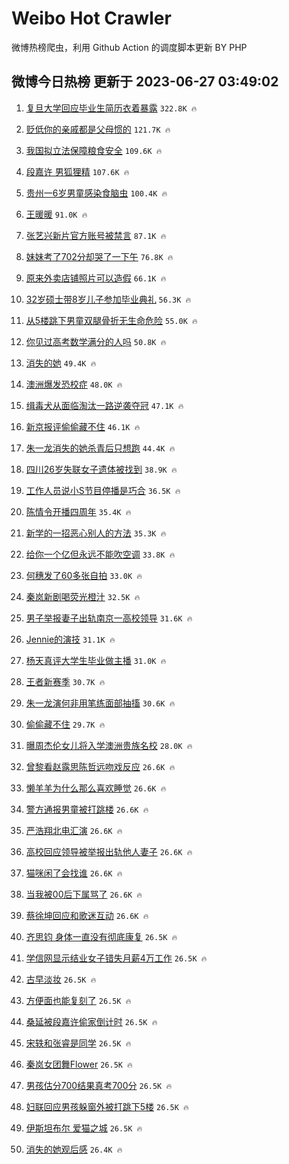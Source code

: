 # Weibo Hot Crawler 



微博热榜爬虫，利用 Github Action 的调度脚本更新 BY PHP 


## 微博今日热榜 更新于 2023-06-27 03:49:02 
1. [复旦大学回应毕业生简历衣着暴露](https://s.weibo.com/weibo?q=%23%E5%A4%8D%E6%97%A6%E5%A4%A7%E5%AD%A6%E5%9B%9E%E5%BA%94%E6%AF%95%E4%B8%9A%E7%94%9F%E7%AE%80%E5%8E%86%E8%A1%A3%E7%9D%80%E6%9A%B4%E9%9C%B2%23&t=31&band_rank=1&Refer=top) `322.8K 🔥` 

1. [贬低你的亲戚都是父母惯的](https://s.weibo.com/weibo?q=%E8%B4%AC%E4%BD%8E%E4%BD%A0%E7%9A%84%E4%BA%B2%E6%88%9A%E9%83%BD%E6%98%AF%E7%88%B6%E6%AF%8D%E6%83%AF%E7%9A%84&t=31&band_rank=2&Refer=top) `121.7K 🔥` 

1. [我国拟立法保障粮食安全](https://s.weibo.com/weibo?q=%23%E6%88%91%E5%9B%BD%E6%8B%9F%E7%AB%8B%E6%B3%95%E4%BF%9D%E9%9A%9C%E7%B2%AE%E9%A3%9F%E5%AE%89%E5%85%A8%23&t=31&band_rank=3&Refer=top) `109.6K 🔥` 

1. [段嘉许 男狐狸精](https://s.weibo.com/weibo?q=%E6%AE%B5%E5%98%89%E8%AE%B8%20%E7%94%B7%E7%8B%90%E7%8B%B8%E7%B2%BE&t=31&band_rank=4&Refer=top) `107.6K 🔥` 

1. [贵州一6岁男童感染食脑虫](https://s.weibo.com/weibo?q=%23%E8%B4%B5%E5%B7%9E%E4%B8%806%E5%B2%81%E7%94%B7%E7%AB%A5%E6%84%9F%E6%9F%93%E9%A3%9F%E8%84%91%E8%99%AB%23&t=31&band_rank=5&Refer=top) `100.4K 🔥` 

1. [王暖暖](https://s.weibo.com/weibo?q=%E7%8E%8B%E6%9A%96%E6%9A%96&t=31&band_rank=6&Refer=top) `91.0K 🔥` 

1. [张艺兴新片官方账号被禁言](https://s.weibo.com/weibo?q=%23%E5%BC%A0%E8%89%BA%E5%85%B4%E6%96%B0%E7%89%87%E5%AE%98%E6%96%B9%E8%B4%A6%E5%8F%B7%E8%A2%AB%E7%A6%81%E8%A8%80%23&t=31&band_rank=7&Refer=top) `87.1K 🔥` 

1. [妹妹考了702分却哭了一下午](https://s.weibo.com/weibo?q=%23%E5%A6%B9%E5%A6%B9%E8%80%83%E4%BA%86702%E5%88%86%E5%8D%B4%E5%93%AD%E4%BA%86%E4%B8%80%E4%B8%8B%E5%8D%88%23&t=31&band_rank=8&Refer=top) `76.8K 🔥` 

1. [原来外卖店铺照片可以造假](https://s.weibo.com/weibo?q=%E5%8E%9F%E6%9D%A5%E5%A4%96%E5%8D%96%E5%BA%97%E9%93%BA%E7%85%A7%E7%89%87%E5%8F%AF%E4%BB%A5%E9%80%A0%E5%81%87&t=31&band_rank=9&Refer=top) `66.1K 🔥` 

1. [32岁硕士带8岁儿子参加毕业典礼](https://s.weibo.com/weibo?q=%2332%E5%B2%81%E7%A1%95%E5%A3%AB%E5%B8%A68%E5%B2%81%E5%84%BF%E5%AD%90%E5%8F%82%E5%8A%A0%E6%AF%95%E4%B8%9A%E5%85%B8%E7%A4%BC%23&t=31&band_rank=10&Refer=top) `56.3K 🔥` 

1. [从5楼跳下男童双腿骨折无生命危险](https://s.weibo.com/weibo?q=%23%E4%BB%8E5%E6%A5%BC%E8%B7%B3%E4%B8%8B%E7%94%B7%E7%AB%A5%E5%8F%8C%E8%85%BF%E9%AA%A8%E6%8A%98%E6%97%A0%E7%94%9F%E5%91%BD%E5%8D%B1%E9%99%A9%23&t=31&band_rank=11&Refer=top) `55.0K 🔥` 

1. [你见过高考数学满分的人吗](https://s.weibo.com/weibo?q=%23%E4%BD%A0%E8%A7%81%E8%BF%87%E9%AB%98%E8%80%83%E6%95%B0%E5%AD%A6%E6%BB%A1%E5%88%86%E7%9A%84%E4%BA%BA%E5%90%97%23&t=31&band_rank=12&Refer=top) `50.8K 🔥` 

1. [消失的她](https://s.weibo.com/weibo?q=%E6%B6%88%E5%A4%B1%E7%9A%84%E5%A5%B9&t=31&band_rank=13&Refer=top) `49.4K 🔥` 

1. [澳洲爆发恐校症](https://s.weibo.com/weibo?q=%E6%BE%B3%E6%B4%B2%E7%88%86%E5%8F%91%E6%81%90%E6%A0%A1%E7%97%87&t=31&band_rank=14&Refer=top) `48.0K 🔥` 

1. [缉毒犬从面临淘汰一路逆袭夺冠](https://s.weibo.com/weibo?q=%23%E7%BC%89%E6%AF%92%E7%8A%AC%E4%BB%8E%E9%9D%A2%E4%B8%B4%E6%B7%98%E6%B1%B0%E4%B8%80%E8%B7%AF%E9%80%86%E8%A2%AD%E5%A4%BA%E5%86%A0%23&t=31&band_rank=15&Refer=top) `47.1K 🔥` 

1. [新京报评偷偷藏不住](https://s.weibo.com/weibo?q=%23%E6%96%B0%E4%BA%AC%E6%8A%A5%E8%AF%84%E5%81%B7%E5%81%B7%E8%97%8F%E4%B8%8D%E4%BD%8F%23&t=31&band_rank=16&Refer=top) `46.1K 🔥` 

1. [朱一龙消失的她杀青后只想跑](https://s.weibo.com/weibo?q=%23%E6%9C%B1%E4%B8%80%E9%BE%99%E6%B6%88%E5%A4%B1%E7%9A%84%E5%A5%B9%E6%9D%80%E9%9D%92%E5%90%8E%E5%8F%AA%E6%83%B3%E8%B7%91%23&t=31&band_rank=17&Refer=top) `44.4K 🔥` 

1. [四川26岁失联女子遗体被找到](https://s.weibo.com/weibo?q=%23%E5%9B%9B%E5%B7%9D26%E5%B2%81%E5%A4%B1%E8%81%94%E5%A5%B3%E5%AD%90%E9%81%97%E4%BD%93%E8%A2%AB%E6%89%BE%E5%88%B0%23&t=31&band_rank=18&Refer=top) `38.9K 🔥` 

1. [工作人员说小S节目停播是巧合](https://s.weibo.com/weibo?q=%23%E5%B7%A5%E4%BD%9C%E4%BA%BA%E5%91%98%E8%AF%B4%E5%B0%8FS%E8%8A%82%E7%9B%AE%E5%81%9C%E6%92%AD%E6%98%AF%E5%B7%A7%E5%90%88%23&t=31&band_rank=19&Refer=top) `36.5K 🔥` 

1. [陈情令开播四周年](https://s.weibo.com/weibo?q=%23%E9%99%88%E6%83%85%E4%BB%A4%E5%BC%80%E6%92%AD%E5%9B%9B%E5%91%A8%E5%B9%B4%23&t=31&band_rank=20&Refer=top) `35.4K 🔥` 

1. [新学的一招恶心别人的方法](https://s.weibo.com/weibo?q=%E6%96%B0%E5%AD%A6%E7%9A%84%E4%B8%80%E6%8B%9B%E6%81%B6%E5%BF%83%E5%88%AB%E4%BA%BA%E7%9A%84%E6%96%B9%E6%B3%95&t=31&band_rank=21&Refer=top) `35.3K 🔥` 

1. [给你一个亿但永远不能吹空调](https://s.weibo.com/weibo?q=%23%E7%BB%99%E4%BD%A0%E4%B8%80%E4%B8%AA%E4%BA%BF%E4%BD%86%E6%B0%B8%E8%BF%9C%E4%B8%8D%E8%83%BD%E5%90%B9%E7%A9%BA%E8%B0%83%23&t=31&band_rank=22&Refer=top) `33.8K 🔥` 

1. [何穗发了60多张自拍](https://s.weibo.com/weibo?q=%23%E4%BD%95%E7%A9%97%E5%8F%91%E4%BA%8660%E5%A4%9A%E5%BC%A0%E8%87%AA%E6%8B%8D%23&t=31&band_rank=23&Refer=top) `33.0K 🔥` 

1. [秦岚新剧喝荧光橙汁](https://s.weibo.com/weibo?q=%23%E7%A7%A6%E5%B2%9A%E6%96%B0%E5%89%A7%E5%96%9D%E8%8D%A7%E5%85%89%E6%A9%99%E6%B1%81%23&t=31&band_rank=24&Refer=top) `32.5K 🔥` 

1. [男子举报妻子出轨南京一高校领导](https://s.weibo.com/weibo?q=%23%E7%94%B7%E5%AD%90%E4%B8%BE%E6%8A%A5%E5%A6%BB%E5%AD%90%E5%87%BA%E8%BD%A8%E5%8D%97%E4%BA%AC%E4%B8%80%E9%AB%98%E6%A0%A1%E9%A2%86%E5%AF%BC%23&t=31&band_rank=25&Refer=top) `31.6K 🔥` 

1. [Jennie的演技](https://s.weibo.com/weibo?q=%23Jennie%E7%9A%84%E6%BC%94%E6%8A%80%23&t=31&band_rank=26&Refer=top) `31.1K 🔥` 

1. [杨天真评大学生毕业做主播](https://s.weibo.com/weibo?q=%23%E6%9D%A8%E5%A4%A9%E7%9C%9F%E8%AF%84%E5%A4%A7%E5%AD%A6%E7%94%9F%E6%AF%95%E4%B8%9A%E5%81%9A%E4%B8%BB%E6%92%AD%23&t=31&band_rank=27&Refer=top) `31.0K 🔥` 

1. [王者新赛季](https://s.weibo.com/weibo?q=%E7%8E%8B%E8%80%85%E6%96%B0%E8%B5%9B%E5%AD%A3&t=31&band_rank=28&Refer=top) `30.7K 🔥` 

1. [朱一龙演何非用笔练面部抽搐](https://s.weibo.com/weibo?q=%23%E6%9C%B1%E4%B8%80%E9%BE%99%E6%BC%94%E4%BD%95%E9%9D%9E%E7%94%A8%E7%AC%94%E7%BB%83%E9%9D%A2%E9%83%A8%E6%8A%BD%E6%90%90%23&t=31&band_rank=29&Refer=top) `30.6K 🔥` 

1. [偷偷藏不住](https://s.weibo.com/weibo?q=%E5%81%B7%E5%81%B7%E8%97%8F%E4%B8%8D%E4%BD%8F&t=31&band_rank=30&Refer=top) `29.7K 🔥` 

1. [曝周杰伦女儿将入学澳洲贵族名校](https://s.weibo.com/weibo?q=%23%E6%9B%9D%E5%91%A8%E6%9D%B0%E4%BC%A6%E5%A5%B3%E5%84%BF%E5%B0%86%E5%85%A5%E5%AD%A6%E6%BE%B3%E6%B4%B2%E8%B4%B5%E6%97%8F%E5%90%8D%E6%A0%A1%23&t=31&band_rank=31&Refer=top) `28.0K 🔥` 

1. [曾黎看赵露思陈哲远吻戏反应](https://s.weibo.com/weibo?q=%23%E6%9B%BE%E9%BB%8E%E7%9C%8B%E8%B5%B5%E9%9C%B2%E6%80%9D%E9%99%88%E5%93%B2%E8%BF%9C%E5%90%BB%E6%88%8F%E5%8F%8D%E5%BA%94%23&t=31&band_rank=32&Refer=top) `26.6K 🔥` 

1. [懒羊羊为什么那么喜欢睡觉](https://s.weibo.com/weibo?q=%23%E6%87%92%E7%BE%8A%E7%BE%8A%E4%B8%BA%E4%BB%80%E4%B9%88%E9%82%A3%E4%B9%88%E5%96%9C%E6%AC%A2%E7%9D%A1%E8%A7%89%23&t=31&band_rank=33&Refer=top) `26.6K 🔥` 

1. [警方通报男童被打跳楼](https://s.weibo.com/weibo?q=%23%E8%AD%A6%E6%96%B9%E9%80%9A%E6%8A%A5%E7%94%B7%E7%AB%A5%E8%A2%AB%E6%89%93%E8%B7%B3%E6%A5%BC%23&t=31&band_rank=34&Refer=top) `26.6K 🔥` 

1. [严浩翔北电汇演](https://s.weibo.com/weibo?q=%E4%B8%A5%E6%B5%A9%E7%BF%94%E5%8C%97%E7%94%B5%E6%B1%87%E6%BC%94&t=31&band_rank=35&Refer=top) `26.6K 🔥` 

1. [高校回应领导被举报出轨他人妻子](https://s.weibo.com/weibo?q=%23%E9%AB%98%E6%A0%A1%E5%9B%9E%E5%BA%94%E9%A2%86%E5%AF%BC%E8%A2%AB%E4%B8%BE%E6%8A%A5%E5%87%BA%E8%BD%A8%E4%BB%96%E4%BA%BA%E5%A6%BB%E5%AD%90%23&t=31&band_rank=36&Refer=top) `26.6K 🔥` 

1. [猫咪闲了会找谁](https://s.weibo.com/weibo?q=%E7%8C%AB%E5%92%AA%E9%97%B2%E4%BA%86%E4%BC%9A%E6%89%BE%E8%B0%81&t=31&band_rank=37&Refer=top) `26.6K 🔥` 

1. [当我被00后下属骂了](https://s.weibo.com/weibo?q=%E5%BD%93%E6%88%91%E8%A2%AB00%E5%90%8E%E4%B8%8B%E5%B1%9E%E9%AA%82%E4%BA%86&t=31&band_rank=38&Refer=top) `26.6K 🔥` 

1. [蔡徐坤回应和歌迷互动](https://s.weibo.com/weibo?q=%23%E8%94%A1%E5%BE%90%E5%9D%A4%E5%9B%9E%E5%BA%94%E5%92%8C%E6%AD%8C%E8%BF%B7%E4%BA%92%E5%8A%A8%23&t=31&band_rank=39&Refer=top) `26.6K 🔥` 

1. [齐思钧 身体一直没有彻底康复](https://s.weibo.com/weibo?q=%E9%BD%90%E6%80%9D%E9%92%A7%20%E8%BA%AB%E4%BD%93%E4%B8%80%E7%9B%B4%E6%B2%A1%E6%9C%89%E5%BD%BB%E5%BA%95%E5%BA%B7%E5%A4%8D&t=31&band_rank=40&Refer=top) `26.5K 🔥` 

1. [学信网显示结业女子错失月薪4万工作](https://s.weibo.com/weibo?q=%23%E5%AD%A6%E4%BF%A1%E7%BD%91%E6%98%BE%E7%A4%BA%E7%BB%93%E4%B8%9A%E5%A5%B3%E5%AD%90%E9%94%99%E5%A4%B1%E6%9C%88%E8%96%AA4%E4%B8%87%E5%B7%A5%E4%BD%9C%23&t=31&band_rank=41&Refer=top) `26.5K 🔥` 

1. [古早淡妆](https://s.weibo.com/weibo?q=%E5%8F%A4%E6%97%A9%E6%B7%A1%E5%A6%86&t=31&band_rank=42&Refer=top) `26.5K 🔥` 

1. [方便面也能复刻了](https://s.weibo.com/weibo?q=%E6%96%B9%E4%BE%BF%E9%9D%A2%E4%B9%9F%E8%83%BD%E5%A4%8D%E5%88%BB%E4%BA%86&t=31&band_rank=43&Refer=top) `26.5K 🔥` 

1. [桑延被段嘉许偷家倒计时](https://s.weibo.com/weibo?q=%23%E6%A1%91%E5%BB%B6%E8%A2%AB%E6%AE%B5%E5%98%89%E8%AE%B8%E5%81%B7%E5%AE%B6%E5%80%92%E8%AE%A1%E6%97%B6%23&t=31&band_rank=44&Refer=top) `26.5K 🔥` 

1. [宋轶和张睿是同学](https://s.weibo.com/weibo?q=%23%E5%AE%8B%E8%BD%B6%E5%92%8C%E5%BC%A0%E7%9D%BF%E6%98%AF%E5%90%8C%E5%AD%A6%23&t=31&band_rank=45&Refer=top) `26.5K 🔥` 

1. [秦岚女团舞Flower](https://s.weibo.com/weibo?q=%23%E7%A7%A6%E5%B2%9A%E5%A5%B3%E5%9B%A2%E8%88%9EFlower%23&t=31&band_rank=46&Refer=top) `26.5K 🔥` 

1. [男孩估分700结果真考700分](https://s.weibo.com/weibo?q=%23%E7%94%B7%E5%AD%A9%E4%BC%B0%E5%88%86700%E7%BB%93%E6%9E%9C%E7%9C%9F%E8%80%83700%E5%88%86%23&t=31&band_rank=47&Refer=top) `26.5K 🔥` 

1. [妇联回应男孩躲窗外被打跳下5楼](https://s.weibo.com/weibo?q=%23%E5%A6%87%E8%81%94%E5%9B%9E%E5%BA%94%E7%94%B7%E5%AD%A9%E8%BA%B2%E7%AA%97%E5%A4%96%E8%A2%AB%E6%89%93%E8%B7%B3%E4%B8%8B5%E6%A5%BC%23&t=31&band_rank=48&Refer=top) `26.5K 🔥` 

1. [伊斯坦布尔 爱猫之城](https://s.weibo.com/weibo?q=%E4%BC%8A%E6%96%AF%E5%9D%A6%E5%B8%83%E5%B0%94%20%E7%88%B1%E7%8C%AB%E4%B9%8B%E5%9F%8E&t=31&band_rank=49&Refer=top) `26.5K 🔥` 

1. [消失的她观后感](https://s.weibo.com/weibo?q=%E6%B6%88%E5%A4%B1%E7%9A%84%E5%A5%B9%E8%A7%82%E5%90%8E%E6%84%9F&t=31&band_rank=50&Refer=top) `26.4K 🔥` 

